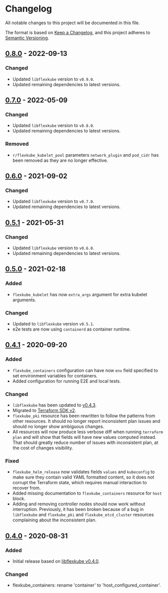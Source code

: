 # Changelog

All notable changes to this project will be documented in this file.

The format is based on [Keep a Changelog](https://keepachangelog.com/en/1.0.0/),
and this project adheres to [Semantic Versioning](https://semver.org/spec/v2.0.0.html).

## [0.8.0] - 2022-09-13
### Changed
- Updated `libflexkube` version to `v0.9.0`.
- Updated remaining dependencies to latest versions.

## [0.7.0] - 2022-05-09
### Changed
- Updated `libflexkube` version to `v0.8.0`.
- Updated remaining dependencies to latest versions.

### Removed
- `r/flexkube_kubelet_pool` parameters `network_plugin` and `pod_cidr` has been removed as they are no longer effective.

## [0.6.0] - 2021-09-02
### Changed
- Updated `libflexkube` version to `v0.7.0`.
- Updated remaining dependencies to latest versions.

## [0.5.1] - 2021-05-31
### Changed
- Updated `libflexkube` version to `v0.6.0`.
- Updated remaining dependencies to latest versions.

## [0.5.0] - 2021-02-18
### Added
- `flexkube_kubelet` has now `extra_args` argument for extra kubelet arguments.

### Changed
- Updated to `libflexkube` version `v0.5.1`.
- e2e tests are now using `containerd` as container runtime.

## [0.4.1] - 2020-09-20
### Added
- `flexkube_containers` configuration can have now `env` field specified to set environment variables
for containers.
- Added configuration for running E2E and local tests.

### Changed
- `libflexkube` has been updated to [v0.4.3](https://github.com/flexkube/libflexkube/releases/tag/v0.4.3).
- Migrated to [Terraform SDK v2](https://www.terraform.io/docs/extend/guides/v2-upgrade-guide.html).
- `flexkube_pki` resource has been rewritten to follow the patterns from other resources. It should no longer report
inconsistent plan issues and should no longer show ambiguous changes.
- All resources will now produce less verbose diff when running `terraform plan` and will show that fields will have
new values computed instead. That should greatly reduce number of issues with inconsistent plan, at the cost of
changes visibility.

### Fixed
- `flexkube_helm_release` now validates fields `values` and `kubeconfig` to make sure they contain valid YAML
formatted content, so it does not corrupt the Terraform state, which requires manual interaction to recover from.
- Added missing documentation to `flexkube_containers` resource for `host` block.
- Adding and removing controller nodes should now work without interruption. Previously, it has been broken because of a bug
in `libflexkube` and `flexkube_pki` and `flexkube_etcd_cluster` resources complaining about the inconsistent plan.

## [0.4.0] - 2020-08-31
### Added
- Initial release based on [libflexkube v0.4.0](https://github.com/flexkube/libflexkube/releases/tag/v0.4.0).

### Changed
- flexkube_containers: rename 'container' to 'host_configured_container'.

[0.8.0]: https://github.com/flexkube/terraform-provider-flexkube/compare/v0.7.0...v0.8.0
[0.7.0]: https://github.com/flexkube/terraform-provider-flexkube/compare/v0.6.0...v0.7.0
[0.6.0]: https://github.com/flexkube/terraform-provider-flexkube/compare/v0.5.1...v0.6.0
[0.5.1]: https://github.com/flexkube/terraform-provider-flexkube/compare/v0.5.0...v0.5.1
[0.5.0]: https://github.com/flexkube/terraform-provider-flexkube/compare/v0.4.1...v0.5.0
[0.4.1]: https://github.com/flexkube/terraform-provider-flexkube/compare/v0.4.0...v0.4.1
[0.4.0]: https://github.com/flexkube/terraform-provider-flexkube/releases/tag/v0.4.0
